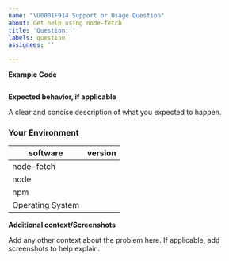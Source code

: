```yaml
---
name: "\U0001F914 Support or Usage Question"
about: Get help using node-fetch
title: 'Question: '
labels: question
assignees: ''

---
```


<!-- Click "Preview" for a more readable version --

Please read and follow the instructions before submitting an issue:

- Read all our documentation, especially the [README](https://github.com/node-fetch/node-fetch/blob/master/README.md). It may contain information that helps you solve your issue.
- If you're reporting a bug, ensure it isn't already fixed in the latest Node-Fetch version.

⚠️👆 Feel free to these instructions before submitting the issue 👆⚠️
-->

<!--- Provide a clear and concise description of what the bug is. -->

**Example Code**

<!--- Provide a ode snippet to illustrate your question. -->

```js
```

**Expected behavior, if applicable**

A clear and concise description of what you expected to happen.

### Your Environment

<!--- Include as many relevant details about the environment you experienced the bug in -->

| software         | version
| ---------------- | -------
| node-fetch       |
| node             |
| npm              |
| Operating System |

**Additional context/Screenshots**

Add any other context about the problem here. If applicable, add screenshots to help explain.
